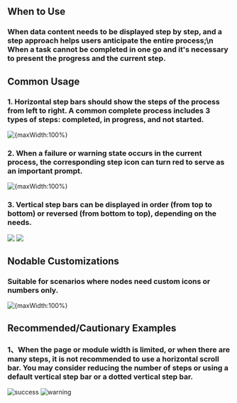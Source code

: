 ## When to Use

### When data content needs to be displayed step by step, and a step approach helps users anticipate the entire process;\n When a task cannot be completed in one go and it's necessary to present the progress and the current step.

## Common Usage

### 1. Horizontal step bars should show the steps of the process from left to right. A common complete process includes 3 types of steps: completed, in progress, and not started.

![{maxWidth:100%}](001)

### 2. When a failure or warning state occurs in the current process, the corresponding step icon can turn red to serve as an important prompt.

![{maxWidth:100%}](002)

### 3. Vertical step bars can be displayed in order (from top to bottom) or reversed (from bottom to top), depending on the needs.

![](003)
![](004)

## Nodable Customizations

### Suitable for scenarios where nodes need custom icons or numbers only.

![{maxWidth:100%}](005)

## Recommended/Cautionary Examples

### 1、When the page or module width is limited, or when there are many steps, it is not recommended to use a horizontal scroll bar. You may consider reducing the number of steps or using a default vertical step bar or a dotted vertical step bar.

![success](006)
![warning](007)
